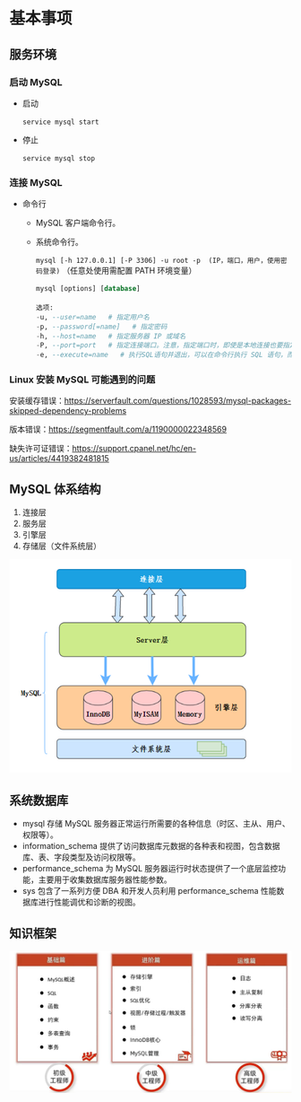 # 基本事项

## 服务环境

### 启动 MySQL

- 启动 

	`service mysql start`

- 停止

	`service mysql stop`

### 连接 MySQL

- 命令行

	- MySQL 客户端命令行。

	- 系统命令行。

		`mysql [-h 127.0.0.1] [-P 3306] -u root -p  (IP，端口，用户，使用密码登录)` （任意处使用需配置 PATH 环境变量）
		
		```sql
		mysql [options] [database]
		
		选项:
		-u, --user=name   # 指定用户名
		-p, --password[=name]   # 指定密码
		-h, --host=name   # 指定服务器 IP 或域名
		-P, --port=port   # 指定连接端口。注意，指定端口时，即使是本地连接也要指定 IP 。
		-e, --execute=name   # 执行SQL语句并退出，可以在命令行执行 SQL 语句，而不用进入 MySQL 数据库，常用于脚本
		```

### Linux 安装 MySQL 可能遇到的问题

安装缓存错误：https://serverfault.com/questions/1028593/mysql-packages-skipped-dependency-problems

版本错误：https://segmentfault.com/a/1190000022348569

缺失许可证错误：https://support.cpanel.net/hc/en-us/articles/4419382481815

## MySQL 体系结构

1. 连接层
2. 服务层
3. 引擎层
4. 存储层（文件系统层）

![img](images/基本事项/20210908213037.png)

## 系统数据库

- mysql
	存储 MySQL 服务器正常运行所需要的各种信息（时区、主从、用户、权限等）。
- information_schema
	提供了访问数据库元数据的各种表和视图，包含数据库、表、字段类型及访问权限等。
- performance_schema
	为 MySQL 服务器运行时状态提供了一个底层监控功能，主要用于收集数据库服务器性能参数。
- sys
	包含了一系列方便 DBA 和开发人员利用 performance_schema 性能数据库进行性能调优和诊断的视图。

## 知识框架

![image-20220305212844515](images/基本事项/image-20220305212844515.png)
